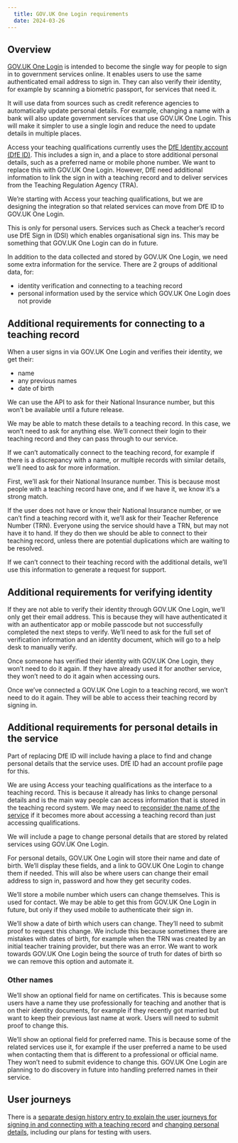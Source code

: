 ```yaml
---
  title: GOV.UK One Login requirements
  date: 2024-03-26
---
```

## Overview

[GOV.UK One Login](https://www.sign-in.service.gov.uk/) is intended to become the single way for people to sign in to government services online. It enables users to use the same authenticated email address to sign in. They can also verify their identity, for example by scanning a biometric passport, for services that need it.

It will use data from sources such as credit reference agencies to automatically update personal details. For example, changing a name with a bank will also update government services that use GOV.UK One Login. This will make it simpler to use a single login and reduce the need to update details in multiple places.

Access your teaching qualifications currently uses the [DfE Identity account (DfE ID)](https://tra-digital-design-history.herokuapp.com/get-an-identity/). This includes a sign in, and a place to store additional personal details, such as a preferred name or mobile phone number. We want to replace this with GOV.UK One Login. However, DfE need additional information to link the sign in with a teaching record and to deliver services from the Teaching Regulation Agency (TRA).

We’re starting with Access your teaching qualifications, but we are designing the integration so that related services can move from DfE ID to GOV.UK One Login.

This is only for personal users. Services such as Check a teacher’s record use DfE Sign in (DSI) which enables organisational sign ins. This may be something that GOV.UK One Login can do in future.

In addition to the data collected and stored by GOV.UK One Login, we need some extra information for the service. There are 2 groups of additional data, for: 
- identity verification and connecting to a teaching record
- personal information used by the service which GOV.UK One Login does not provide

## Additional requirements for connecting to a teaching record

When a user signs in via GOV.UK One Login and verifies their identity, we get their:
- name
- any previous names
- date of birth

We can use the API to ask for their National Insurance number, but this won’t be available until a future release.

We may be able to match these details to a teaching record. In this case, we won’t need to ask for anything else. We’ll connect their login to their teaching record and they can pass through to our service.

If we can’t automatically connect to the teaching record, for example if there is a discrepancy with a name, or multiple records with similar details, we’ll need to ask for more information. 

First, we’ll ask for their National Insurance number. This is because most people with a teaching record have one, and if we have it, we know it’s a strong match. 

If the user does not have or know their National Insurance number, or we can’t find a teaching record with it, we’ll ask for their Teacher Reference Number (TRN). Everyone using the service should have a TRN, but may not have it to hand. If they do then we should be able to connect to their teaching record, unless there are potential duplications which are waiting to be resolved.

If we can’t connect to their teaching record with the additional details, we’ll use this information to generate a request for support.

## Additional requirements for verifying identity

If they are not able to verify their identity through GOV.UK One Login, we’ll only get their email address. This is because they will have authenticated it with an authenticator app or mobile passcode but not successfully completed the next steps to verify. We’ll need to ask for the full set of verification information and an identity document, which will go to a help desk to manually verify. 

Once someone has verified their identity with GOV.UK One Login, they won’t need to do it again. If they have already used it for another service, they won’t need to do it again when accessing ours.

Once we’ve connected a GOV.UK One Login to a teaching record, we won’t need to do it again. They will be able to access their teaching record by signing in.

## Additional requirements for personal details in the service

Part of replacing DfE ID will include having a place to find and change personal details that the service uses. DfE ID had an account profile page for this. 

We are using Access your teaching qualifications as the interface to a teaching record. This is because it already has links to change personal details and is the main way people can access information that is stored in the teaching record system. We may need to [reconsider the name of the service](https://tra-digital-design-history.herokuapp.com/qualifications-service/renaming-of-service/) if it becomes more about accessing a teaching record than just accessing qualifications.

We will include a page to change personal details that are stored by related services using GOV.UK One Login.

For personal details, GOV.UK One Login will store their name and date of birth. We’ll display these fields, and a link to GOV.UK One Login to change them if needed. This will also be where users can change their email address to sign in, password and how they get security codes.

We’ll store a mobile number which users can change themselves. This is used for contact. We may be able to get this from GOV.UK One Login in future, but only if they used mobile to authenticate their sign in.

We’ll show a date of birth which users can change. They’ll need to submit proof to request this change. We include this because sometimes there are mistakes with dates of birth, for example when the TRN was created by an initial teacher training provider, but there was an error. We want to work towards GOV.UK One Login being the source of truth for dates of birth so we can remove this option and automate it.

### Other names

We’ll show an optional field for name on certificates. This is because some users have a name they use professionally for teaching and another that is on their identity documents, for example if they recently got married but want to keep their previous last name at work. Users will need to submit proof to change this.

We’ll show an optional field for preferred name. This is because some of the related services use it, for example if the user preferred a name to be used when contacting them that is different to a professional or official name. They won’t need to submit evidence to change this. GOV.UK One Login are planning to do discovery in future into handling preferred names in their service.

## User journeys

There is a [separate design history entry to explain the user journeys for signing in and connecting with a teaching record](https://tra-digital-design-history.herokuapp.com/qualifications-service/govuk-one-login-sign-in-user-journeys) and [changing personal details](https://tra-digital-design-history.herokuapp.com/qualifications-service/govuk-one-login-change-details-user-journeys), including our plans for testing with users.